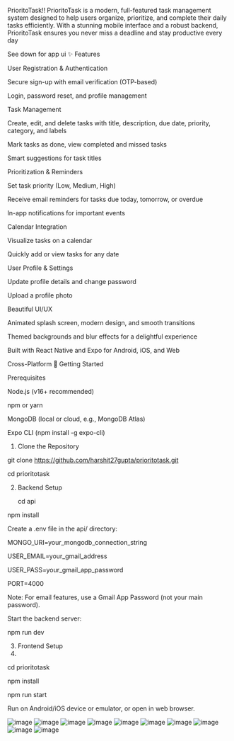 PrioritoTask!!
PrioritoTask is a modern, full-featured task management system designed to help users organize, 
prioritize, and complete their daily tasks efficiently. With a stunning mobile interface and a robust backend, 
PrioritoTask ensures you never miss a deadline and stay productive every day

See down  for app ui
✨ Features

User Registration & Authentication

Secure sign-up with email verification (OTP-based)

Login, password reset, and profile management

Task Management

Create, edit, and delete tasks with title, description, due date, priority, category, and labels

Mark tasks as done, view completed and missed tasks

Smart suggestions for task titles

Prioritization & Reminders

Set task priority (Low, Medium, High)

Receive email reminders for tasks due today, tomorrow, or overdue

In-app notifications for important events

Calendar Integration

Visualize tasks on a calendar

Quickly add or view tasks for any date

User Profile & Settings

Update profile details and change password

Upload a profile photo

Beautiful UI/UX

Animated splash screen, modern design, and smooth transitions

Themed backgrounds and blur effects for a delightful experience

Built with React Native and Expo for Android, iOS, and Web

Cross-Platform
🚀 Getting Started

Prerequisites

Node.js (v16+ recommended)

npm or yarn

MongoDB (local or cloud, e.g., MongoDB Atlas)

Expo CLI (npm install -g expo-cli)

1. Clone the Repository

git clone https://github.com/harshit27gupta/prioritotask.git
   
cd prioritotask

2. Backend Setup 

   cd api
   
npm install

Create a .env file in the api/ directory:

MONGO_URI=your_mongodb_connection_string

USER_EMAIL=your_gmail_address

USER_PASS=your_gmail_app_password

PORT=4000

Note: For email features, use a Gmail App Password (not your main password).

Start the backend server:

npm run dev

3. Frontend Setup
4. 
cd prioritotask

npm install

npm run start


Run on Android/iOS device or emulator, or open in web browser.


![image](https://github.com/user-attachments/assets/86eaef2d-234f-4dcb-be51-1c708149c614)
![image](https://github.com/user-attachments/assets/e2d91827-585b-415d-992c-18f957e22cdd)
![image](https://github.com/user-attachments/assets/f4257648-14c6-46fb-a7f4-e5530098ce80)
![image](https://github.com/user-attachments/assets/c1458a06-f1e1-479f-a283-80b90d346746)
![image](https://github.com/user-attachments/assets/69b6112f-e209-4752-9099-48bc95e0df7b)
![image](https://github.com/user-attachments/assets/d1c30547-cbdb-4031-b895-6bcf4ea4565a)
![image](https://github.com/user-attachments/assets/14261b0f-b9b6-4cee-9a8c-12b8b7d27981)
![image](https://github.com/user-attachments/assets/11b2e9b8-4103-4871-8ccf-8ed8d524666d)
![image](https://github.com/user-attachments/assets/ee5a271c-0dd0-4444-ae01-4fa7596e08e4)
![image](https://github.com/user-attachments/assets/6b01a2b7-d009-4232-a7a2-aea5e16df88e)

